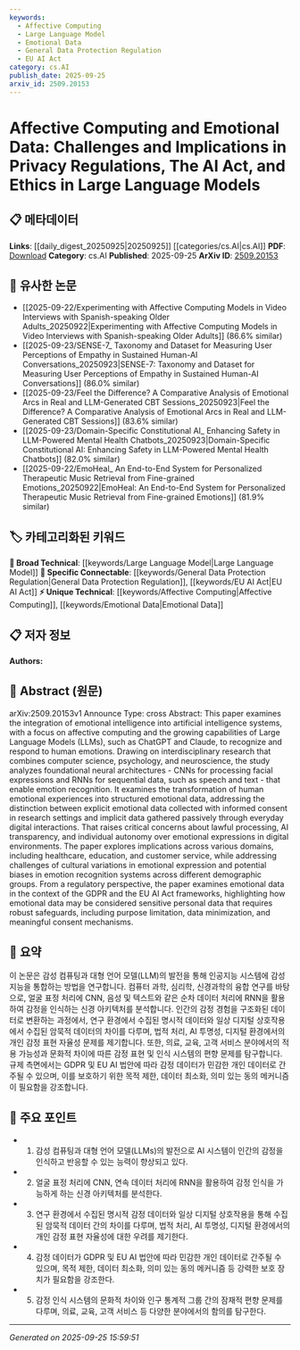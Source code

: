 ```yaml
---
keywords:
  - Affective Computing
  - Large Language Model
  - Emotional Data
  - General Data Protection Regulation
  - EU AI Act
category: cs.AI
publish_date: 2025-09-25
arxiv_id: 2509.20153
---
```


<!-- KEYWORD_LINKING_METADATA:
{
  "processed_timestamp": "2025-09-25T15:59:51.649199",
  "vocabulary_version": "1.0",
  "selected_keywords": [
    "Affective Computing",
    "Large Language Model",
    "Emotional Data",
    "General Data Protection Regulation",
    "EU AI Act"
  ],
  "rejected_keywords": [],
  "similarity_scores": {
    "Affective Computing": 0.78,
    "Large Language Model": 0.82,
    "Emotional Data": 0.77,
    "General Data Protection Regulation": 0.8,
    "EU AI Act": 0.79
  },
  "extraction_method": "AI_prompt_based",
  "budget_applied": true,
  "candidates_json": {
    "candidates": [
      {
        "surface": "Affective Computing",
        "canonical": "Affective Computing",
        "aliases": [
          "Emotional Computing"
        ],
        "category": "unique_technical",
        "rationale": "Affective Computing is a specialized field that bridges AI and emotional intelligence, crucial for linking interdisciplinary research.",
        "novelty_score": 0.75,
        "connectivity_score": 0.68,
        "specificity_score": 0.85,
        "link_intent_score": 0.78
      },
      {
        "surface": "Large Language Models",
        "canonical": "Large Language Model",
        "aliases": [
          "LLMs"
        ],
        "category": "broad_technical",
        "rationale": "Large Language Models are central to the paper's focus on emotion recognition and AI capabilities, enhancing connectivity with existing AI research.",
        "novelty_score": 0.45,
        "connectivity_score": 0.89,
        "specificity_score": 0.65,
        "link_intent_score": 0.82
      },
      {
        "surface": "Emotional Data",
        "canonical": "Emotional Data",
        "aliases": [
          "Emotion Data"
        ],
        "category": "unique_technical",
        "rationale": "Emotional Data is a unique concept that highlights privacy and ethical issues, making it a pivotal point for regulatory discussions.",
        "novelty_score": 0.72,
        "connectivity_score": 0.64,
        "specificity_score": 0.8,
        "link_intent_score": 0.77
      },
      {
        "surface": "GDPR",
        "canonical": "General Data Protection Regulation",
        "aliases": [
          "GDPR"
        ],
        "category": "specific_connectable",
        "rationale": "GDPR is a key regulatory framework relevant to the paper's discussion on privacy and emotional data, facilitating legal and ethical linkages.",
        "novelty_score": 0.4,
        "connectivity_score": 0.85,
        "specificity_score": 0.7,
        "link_intent_score": 0.8
      },
      {
        "surface": "EU AI Act",
        "canonical": "EU AI Act",
        "aliases": [
          "European AI Act"
        ],
        "category": "specific_connectable",
        "rationale": "The EU AI Act is crucial for understanding the regulatory landscape affecting AI and emotional data, enhancing connections with policy discussions.",
        "novelty_score": 0.55,
        "connectivity_score": 0.78,
        "specificity_score": 0.75,
        "link_intent_score": 0.79
      }
    ],
    "ban_list_suggestions": [
      "privacy regulations",
      "ethics",
      "neural architectures"
    ]
  },
  "decisions": [
    {
      "candidate_surface": "Affective Computing",
      "resolved_canonical": "Affective Computing",
      "decision": "linked",
      "scores": {
        "novelty": 0.75,
        "connectivity": 0.68,
        "specificity": 0.85,
        "link_intent": 0.78
      }
    },
    {
      "candidate_surface": "Large Language Models",
      "resolved_canonical": "Large Language Model",
      "decision": "linked",
      "scores": {
        "novelty": 0.45,
        "connectivity": 0.89,
        "specificity": 0.65,
        "link_intent": 0.82
      }
    },
    {
      "candidate_surface": "Emotional Data",
      "resolved_canonical": "Emotional Data",
      "decision": "linked",
      "scores": {
        "novelty": 0.72,
        "connectivity": 0.64,
        "specificity": 0.8,
        "link_intent": 0.77
      }
    },
    {
      "candidate_surface": "GDPR",
      "resolved_canonical": "General Data Protection Regulation",
      "decision": "linked",
      "scores": {
        "novelty": 0.4,
        "connectivity": 0.85,
        "specificity": 0.7,
        "link_intent": 0.8
      }
    },
    {
      "candidate_surface": "EU AI Act",
      "resolved_canonical": "EU AI Act",
      "decision": "linked",
      "scores": {
        "novelty": 0.55,
        "connectivity": 0.78,
        "specificity": 0.75,
        "link_intent": 0.79
      }
    }
  ]
}
-->

# Affective Computing and Emotional Data: Challenges and Implications in Privacy Regulations, The AI Act, and Ethics in Large Language Models

## 📋 메타데이터

**Links**: [[daily_digest_20250925|20250925]] [[categories/cs.AI|cs.AI]]
**PDF**: [Download](https://arxiv.org/pdf/2509.20153.pdf)
**Category**: cs.AI
**Published**: 2025-09-25
**ArXiv ID**: [2509.20153](https://arxiv.org/abs/2509.20153)

## 🔗 유사한 논문
- [[2025-09-22/Experimenting with Affective Computing Models in Video Interviews with Spanish-speaking Older Adults_20250922|Experimenting with Affective Computing Models in Video Interviews with Spanish-speaking Older Adults]] (86.6% similar)
- [[2025-09-23/SENSE-7_ Taxonomy and Dataset for Measuring User Perceptions of Empathy in Sustained Human-AI Conversations_20250923|SENSE-7: Taxonomy and Dataset for Measuring User Perceptions of Empathy in Sustained Human-AI Conversations]] (86.0% similar)
- [[2025-09-23/Feel the Difference? A Comparative Analysis of Emotional Arcs in Real and LLM-Generated CBT Sessions_20250923|Feel the Difference? A Comparative Analysis of Emotional Arcs in Real and LLM-Generated CBT Sessions]] (83.6% similar)
- [[2025-09-23/Domain-Specific Constitutional AI_ Enhancing Safety in LLM-Powered Mental Health Chatbots_20250923|Domain-Specific Constitutional AI: Enhancing Safety in LLM-Powered Mental Health Chatbots]] (82.0% similar)
- [[2025-09-22/EmoHeal_ An End-to-End System for Personalized Therapeutic Music Retrieval from Fine-grained Emotions_20250922|EmoHeal: An End-to-End System for Personalized Therapeutic Music Retrieval from Fine-grained Emotions]] (81.9% similar)

## 🏷️ 카테고리화된 키워드
**🧠 Broad Technical**: [[keywords/Large Language Model|Large Language Model]]
**🔗 Specific Connectable**: [[keywords/General Data Protection Regulation|General Data Protection Regulation]], [[keywords/EU AI Act|EU AI Act]]
**⚡ Unique Technical**: [[keywords/Affective Computing|Affective Computing]], [[keywords/Emotional Data|Emotional Data]]

## 📋 저자 정보

**Authors:** 

## 📄 Abstract (원문)

arXiv:2509.20153v1 Announce Type: cross 
Abstract: This paper examines the integration of emotional intelligence into artificial intelligence systems, with a focus on affective computing and the growing capabilities of Large Language Models (LLMs), such as ChatGPT and Claude, to recognize and respond to human emotions. Drawing on interdisciplinary research that combines computer science, psychology, and neuroscience, the study analyzes foundational neural architectures - CNNs for processing facial expressions and RNNs for sequential data, such as speech and text - that enable emotion recognition. It examines the transformation of human emotional experiences into structured emotional data, addressing the distinction between explicit emotional data collected with informed consent in research settings and implicit data gathered passively through everyday digital interactions. That raises critical concerns about lawful processing, AI transparency, and individual autonomy over emotional expressions in digital environments. The paper explores implications across various domains, including healthcare, education, and customer service, while addressing challenges of cultural variations in emotional expression and potential biases in emotion recognition systems across different demographic groups. From a regulatory perspective, the paper examines emotional data in the context of the GDPR and the EU AI Act frameworks, highlighting how emotional data may be considered sensitive personal data that requires robust safeguards, including purpose limitation, data minimization, and meaningful consent mechanisms.

## 📝 요약

이 논문은 감성 컴퓨팅과 대형 언어 모델(LLM)의 발전을 통해 인공지능 시스템에 감성 지능을 통합하는 방법을 연구합니다. 컴퓨터 과학, 심리학, 신경과학의 융합 연구를 바탕으로, 얼굴 표정 처리에 CNN, 음성 및 텍스트와 같은 순차 데이터 처리에 RNN을 활용하여 감정을 인식하는 신경 아키텍처를 분석합니다. 인간의 감정 경험을 구조화된 데이터로 변환하는 과정에서, 연구 환경에서 수집된 명시적 데이터와 일상 디지털 상호작용에서 수집된 암묵적 데이터의 차이를 다루며, 법적 처리, AI 투명성, 디지털 환경에서의 개인 감정 표현 자율성 문제를 제기합니다. 또한, 의료, 교육, 고객 서비스 분야에서의 적용 가능성과 문화적 차이에 따른 감정 표현 및 인식 시스템의 편향 문제를 탐구합니다. 규제 측면에서는 GDPR 및 EU AI 법안에 따라 감정 데이터가 민감한 개인 데이터로 간주될 수 있으며, 이를 보호하기 위한 목적 제한, 데이터 최소화, 의미 있는 동의 메커니즘이 필요함을 강조합니다.

## 🎯 주요 포인트

- 1. 감성 컴퓨팅과 대형 언어 모델(LLMs)의 발전으로 AI 시스템이 인간의 감정을 인식하고 반응할 수 있는 능력이 향상되고 있다.
- 2. 얼굴 표정 처리에 CNN, 연속 데이터 처리에 RNN을 활용하여 감정 인식을 가능하게 하는 신경 아키텍처를 분석한다.
- 3. 연구 환경에서 수집된 명시적 감정 데이터와 일상 디지털 상호작용을 통해 수집된 암묵적 데이터 간의 차이를 다루며, 법적 처리, AI 투명성, 디지털 환경에서의 개인 감정 표현 자율성에 대한 우려를 제기한다.
- 4. 감정 데이터가 GDPR 및 EU AI 법안에 따라 민감한 개인 데이터로 간주될 수 있으며, 목적 제한, 데이터 최소화, 의미 있는 동의 메커니즘 등 강력한 보호 장치가 필요함을 강조한다.
- 5. 감정 인식 시스템의 문화적 차이와 인구 통계적 그룹 간의 잠재적 편향 문제를 다루며, 의료, 교육, 고객 서비스 등 다양한 분야에서의 함의를 탐구한다.


---

*Generated on 2025-09-25 15:59:51*